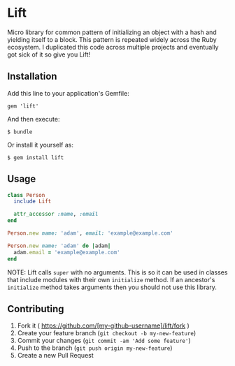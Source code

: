 # Lift

Micro library for common pattern of initializing an object with a hash
and yielding itself to a block. This pattern is repeated widely across
the Ruby ecosystem. I duplicated this code across multiple projects
and eventually got sick of it so give you Lift!

## Installation

Add this line to your application's Gemfile:

    gem 'lift'

And then execute:

    $ bundle

Or install it yourself as:

    $ gem install lift

## Usage

```ruby
class Person
  include Lift

  attr_accessor :name, :email
end

Person.new name: 'adam', email: 'example@example.com'

Person.new name: 'adam' do |adam|
  adam.email = 'example@example.com'
end
```

NOTE: Lift calls `super` with no arguments. This is so it can be used in
classes that include modules with their own `initialize` method. If an
ancestor's `initialize` method takes arguments then you should not use
this library.

## Contributing

1. Fork it ( https://github.com/[my-github-username]/lift/fork )
2. Create your feature branch (`git checkout -b my-new-feature`)
3. Commit your changes (`git commit -am 'Add some feature'`)
4. Push to the branch (`git push origin my-new-feature`)
5. Create a new Pull Request
